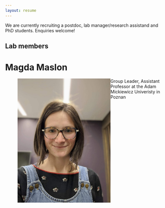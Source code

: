 ```yaml
---
layout: resume
---
```

We are currently recruiting a postdoc, lab manager/research assistand and PhD students. Enquiries welcome!

## Lab members

# Magda Maslon

<figure class="half">
<img src="https://github.com/mmaslon/magdamaslon.github.io/blob/5d543211a614b49f80f7c06208c62804d27418c5/images/bio.jpg" width="300" align="left">
</figure>

Group Leader, Assistant Professor at the Adam Mickiewicz Univeristy in Poznan




